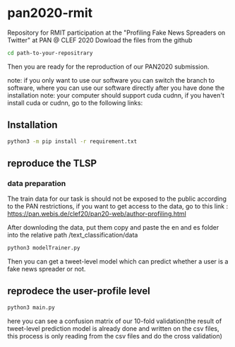 # pan2020-rmit
Repository for RMIT participation at the "Profiling Fake News Spreaders on Twitter" at PAN @ CLEF 2020
Dowload the files from the github

```bash
cd path-to-your-repositrary
```
Then you are ready for the reproduction of our PAN2020 submission.

note: if you only want to use our software you can switch the branch to software, where you can use our software directly after you have done the installation
note: your computer should support cuda cudnn, if you haven't install cuda or cudnn, go to the following links:

## Installation


```bash
python3 -m pip install -r requirement.txt
```

## reproduce the TLSP
### data preparation
The train data for our task is should not be exposed to the public according to the PAN restrictions, if you want to get access to the data, go to this link : https://pan.webis.de/clef20/pan20-web/author-profiling.html

After downloding the data, put them copy and paste the en and es folder into the relative path /text_classification/data
```bash
python3 modelTrainer.py
```
Then you can get a tweet-level model which can predict whether a user is a fake news spreader or not.


## reprodece the user-profile level 

```bash
python3 main.py
```

here you can see a confusion matrix of our 10-fold validation(the result of tweet-level prediction model is already 
done and written on the csv files, this process is only reading from the csv files and do the cross validation)
